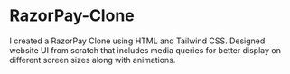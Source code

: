 # RazorPay-Clone
I created a RazorPay Clone using HTML and Tailwind CSS.
Designed website UI from scratch that includes media queries for better display on different
screen sizes along with animations.
